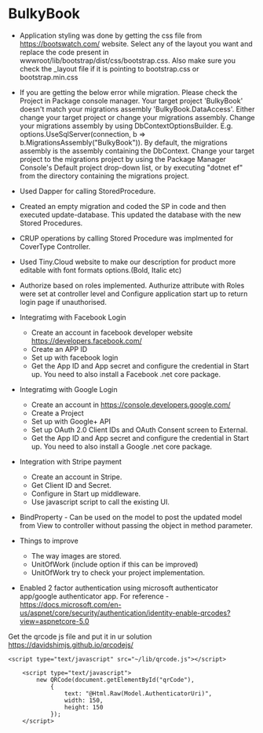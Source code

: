 # BulkyBook

- Application styling was done by getting the css file from https://bootswatch.com/ website. Select any of the layout you want and replace the code present in wwwroot/lib/bootstrap/dist/css/bootstrap.css. Also make sure you check the _layout file if it is pointing to bootstrap.css or bootstrap.min.css

- If you are getting the below error while migration. Please check the Project in Package console manager.
Your target project 'BulkyBook' doesn't match your migrations assembly 'BulkyBook.DataAccess'. Either change your target project or change your migrations assembly.
Change your migrations assembly by using DbContextOptionsBuilder. E.g. options.UseSqlServer(connection, b => b.MigrationsAssembly("BulkyBook")). By default, the migrations assembly is the assembly containing the DbContext.
Change your target project to the migrations project by using the Package Manager Console's Default project drop-down list, or by executing "dotnet ef" from the directory containing the migrations project.

- Used Dapper for calling StoredProcedure. 
- Created an empty migration and coded the SP in code and then executed update-database. This updated the database with the new Stored Procedures.
- CRUP operations by calling Stored Procedure was implmented for CoverType Controller.

- Used Tiny.Cloud website to make our description for product more editable with font formats options.(Bold, Italic etc)

- Authorize based on roles implemented. Authurize attribute with Roles were set at controller level and Configure application start up to return login page if unauthorised.

- Integratimg with Facebook Login
  - Create an account in facebook developer website https://developers.facebook.com/
  - Create an APP ID 
  - Set up with facebook login
  - Get the App ID and App secret and configure the credential in Start up. You need to also install a Facebook .net core package.


- Integratimg with Google Login
  - Create an account in https://console.developers.google.com/
  - Create a Project
  - Set up with Google+ API
  - Set up OAuth 2.0 Client IDs and OAuth Consent screen to External.
  - Get the App ID and App secret and configure the credential in Start up. You need to also install a Google .net core package.
  
- Integration with Stripe payment
  - Create an account in Stripe.
  - Get Client ID and Secret.
  - Configure in Start up middleware.
  - Use javascript script to call the existing UI.
  
- BindProperty - Can be used on the model to post the updated model from View to controller without passing the object in method parameter.
  
  
- Things to improve
  - The way images are stored.
  - UnitOfWork (include option if this can be improved)
  - UnitOfWork try to check your project implementation.
  
- Enabled 2 factor authentication using microsoft authenticator app/google authenticator app. 
 For reference - https://docs.microsoft.com/en-us/aspnet/core/security/authentication/identity-enable-qrcodes?view=aspnetcore-5.0
 
 Get the qrcode js file and put it in ur solution
 https://davidshimjs.github.io/qrcodejs/
 
```
<script type="text/javascript" src="~/lib/qrcode.js"></script>

    <script type="text/javascript">
        new QRCode(document.getElementById("qrCode"),
            {
                text: "@Html.Raw(Model.AuthenticatorUri)",
                width: 150,
                height: 150
            });
    </script>
```
